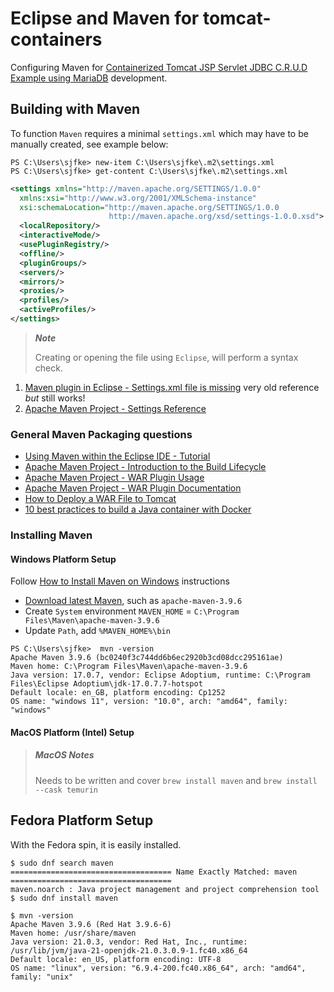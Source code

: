 # Eclipse and Maven for tomcat-containers

Configuring Maven for [Containerized Tomcat JSP Servlet JDBC C.R.U.D Example using MariaDB](https://www.codejava.net/coding/jsp-servlet-jdbc-mysql-create-read-update-delete-crud-example) development.

## Building with Maven

To function `Maven` requires a minimal `settings.xml` which may have to be manually created, see example below:

```console
PS C:\Users\sjfke> new-item C:\Users\sjfke\.m2\settings.xml
PS C:\Users\sjfke> get-content C:\Users\sjfke\.m2\settings.xml
```

```xml
<settings xmlns="http://maven.apache.org/SETTINGS/1.0.0"
  xmlns:xsi="http://www.w3.org/2001/XMLSchema-instance"
  xsi:schemaLocation="http://maven.apache.org/SETTINGS/1.0.0
                      http://maven.apache.org/xsd/settings-1.0.0.xsd">
  <localRepository/>
  <interactiveMode/>
  <usePluginRegistry/>
  <offline/>
  <pluginGroups/>
  <servers/>
  <mirrors/>
  <proxies/>
  <profiles/>
  <activeProfiles/>
</settings>
```

> ***Note***
>
> Creating or opening the file using `Eclipse`, will perform a syntax check.

1. [Maven plugin in Eclipse - Settings.xml file is missing](https://stackoverflow.com/questions/4626609/maven-plugin-in-eclipse-settings-xml-file-is-missing) very old reference *but* still works!
2. [Apache Maven Project - Settings Reference](https://maven.apache.org/settings.html)

### General Maven Packaging questions

* [Using Maven within the Eclipse IDE - Tutorial](https://www.vogella.com/tutorials/EclipseMaven/article.html)
* [Apache Maven Project - Introduction to the Build Lifecycle](https://maven.apache.org/guides/introduction/introduction-to-the-lifecycle.html)
* [Apache Maven Project - WAR Plugin Usage](https://maven.apache.org/plugins/maven-war-plugin/usage.html)
* [Apache Maven Project - WAR Plugin Documentation](https://maven.apache.org/plugins/maven-war-plugin/plugin-info.html)
* [How to Deploy a WAR File to Tomcat](https://www.baeldung.com/tomcat-deploy-war)
* [10 best practices to build a Java container with Docker](https://snyk.io/blog/best-practices-to-build-java-containers-with-docker/)

### Installing Maven

#### Windows Platform Setup

Follow [How to Install Maven on Windows](https://phoenixnap.com/kb/install-maven-windows) instructions

* [Download latest Maven](https://maven.apache.org/download.cgi), such as `apache-maven-3.9.6`
* Create `System` environment `MAVEN_HOME` = `C:\Program Files\Maven\apache-maven-3.9.6`
* Update `Path`, add `%MAVEN_HOME%\bin`

```console
PS C:\Users\sjfke>  mvn -version
Apache Maven 3.9.6 (bc0240f3c744dd6b6ec2920b3cd08dcc295161ae)
Maven home: C:\Program Files\Maven\apache-maven-3.9.6
Java version: 17.0.7, vendor: Eclipse Adoptium, runtime: C:\Program Files\Eclipse Adoptium\jdk-17.0.7.7-hotspot
Default locale: en_GB, platform encoding: Cp1252
OS name: "windows 11", version: "10.0", arch: "amd64", family: "windows"
```

#### MacOS Platform (Intel) Setup

> ##### MacOS Notes
>
> Needs to be written and cover `brew install maven` and `brew install --cask temurin`

## Fedora Platform Setup

With the Fedora spin, it is easily installed.

```console
$ sudo dnf search maven
==================================== Name Exactly Matched: maven ====================================
maven.noarch : Java project management and project comprehension tool
$ sudo dnf install maven
```

```console
$ mvn -version
Apache Maven 3.9.6 (Red Hat 3.9.6-6)
Maven home: /usr/share/maven
Java version: 21.0.3, vendor: Red Hat, Inc., runtime: /usr/lib/jvm/java-21-openjdk-21.0.3.0.9-1.fc40.x86_64
Default locale: en_US, platform encoding: UTF-8
OS name: "linux", version: "6.9.4-200.fc40.x86_64", arch: "amd64", family: "unix"
```
